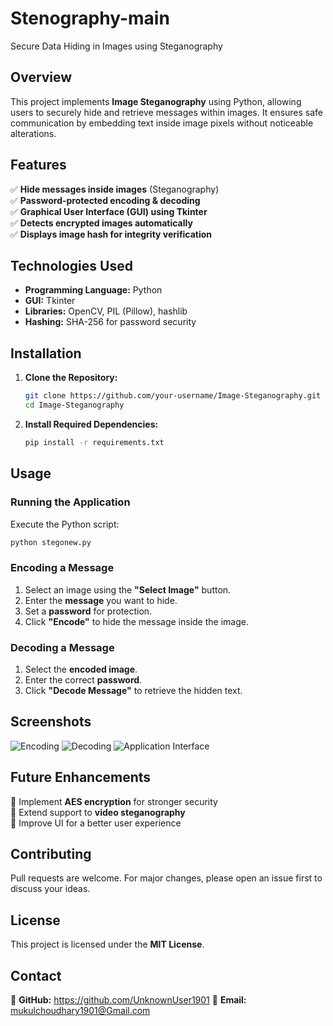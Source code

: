 # Stenography-main
Secure Data Hiding in Images using Steganography

## Overview
This project implements **Image Steganography** using Python, allowing users to securely hide and retrieve messages within images. It ensures safe communication by embedding text inside image pixels without noticeable alterations.

## Features
✅ **Hide messages inside images** (Steganography)  
✅ **Password-protected encoding & decoding**  
✅ **Graphical User Interface (GUI) using Tkinter**  
✅ **Detects encrypted images automatically**  
✅ **Displays image hash for integrity verification**  

## Technologies Used
- **Programming Language:** Python
- **GUI:** Tkinter
- **Libraries:** OpenCV, PIL (Pillow), hashlib
- **Hashing:** SHA-256 for password security

## Installation
1. **Clone the Repository:**
   ```sh
   git clone https://github.com/your-username/Image-Steganography.git
   cd Image-Steganography
   ```
2. **Install Required Dependencies:**
   ```sh
   pip install -r requirements.txt
   ```

## Usage
### Running the Application
Execute the Python script:
```sh
python stegonew.py
```

### Encoding a Message
1. Select an image using the **"Select Image"** button.
2. Enter the **message** you want to hide.
3. Set a **password** for protection.
4. Click **"Encode"** to hide the message inside the image.

### Decoding a Message
1. Select the **encoded image**.
2. Enter the correct **password**.
3. Click **"Decode Message"** to retrieve the hidden text.

## Screenshots
![Encoding](path/to/screenshot6.png)
![Decoding](path/to/decoding_screenshot.png)
![Application Interface](path/to/decoding_screenshot.png)

## Future Enhancements
🚀 Implement **AES encryption** for stronger security  
🚀 Extend support to **video steganography**  
🚀 Improve UI for a better user experience  

## Contributing
Pull requests are welcome. For major changes, please open an issue first to discuss your ideas.

## License
This project is licensed under the **MIT License**.

## Contact
🔗 **GitHub:** https://github.com/UnknownUser1901 
📧 **Email:** mukulchoudhary1901@Gmail.com

